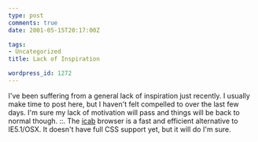 ```yaml
---
type: post
comments: true
date: 2001-05-15T20:17:00Z

tags:
- Uncategorized
title: Lack of Inspiration

wordpress_id: 1272
---
```


I've been suffering from a general lack of inspiration just recently. I usually make time to post here, but I haven't felt compelled to over the last few days. I'm sure my lack of motivation will pass and things will be back to normal though. ::. The [icab](http://www.icab.de/) browser is a fast and efficient alternative to IE5.1/OSX. It doesn't have full CSS support yet, but it will do I'm sure.
